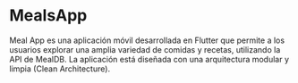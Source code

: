# MealsApp
Meal App es una aplicación móvil desarrollada en Flutter que permite a los usuarios explorar una amplia variedad de comidas y recetas, utilizando la API de MealDB. La aplicación está diseñada con una arquitectura modular y limpia (Clean Architecture).

